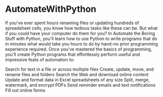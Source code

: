 # AutomateWithPython
If you've ever spent hours renaming files or updating hundreds of spreadsheet cells, you know how tedious tasks like these can be. 
But what if you could have your computer do them for you?  In Automate the Boring Stuff with Python, you'll learn how to use Python 
to write programs that do in minutes what would take you hours to do by hand-no prior programming experience required. Once you've
mastered the basics of programming, you'll create Python programs that effortlessly perform useful and impressive feats of automation 
to: 

Search for text in a file or across multiple files
Create, update, move, and rename files and folders
Search the Web and download online content
Update and format data in Excel spreadsheets of any size
Split, merge, watermark, and encrypt PDFs
Send reminder emails and text notifications
Fill out online forms
